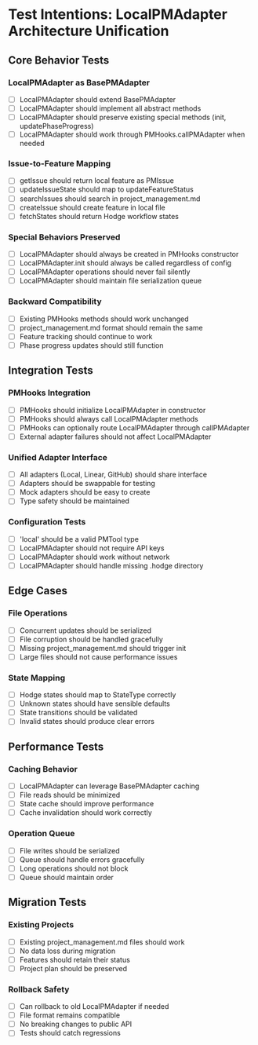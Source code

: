 # Test Intentions: LocalPMAdapter Architecture Unification

## Core Behavior Tests

### LocalPMAdapter as BasePMAdapter
- [ ] LocalPMAdapter should extend BasePMAdapter
- [ ] LocalPMAdapter should implement all abstract methods
- [ ] LocalPMAdapter should preserve existing special methods (init, updatePhaseProgress)
- [ ] LocalPMAdapter should work through PMHooks.callPMAdapter when needed

### Issue-to-Feature Mapping
- [ ] getIssue should return local feature as PMIssue
- [ ] updateIssueState should map to updateFeatureStatus
- [ ] searchIssues should search in project_management.md
- [ ] createIssue should create feature in local file
- [ ] fetchStates should return Hodge workflow states

### Special Behaviors Preserved
- [ ] LocalPMAdapter should always be created in PMHooks constructor
- [ ] LocalPMAdapter.init should always be called regardless of config
- [ ] LocalPMAdapter operations should never fail silently
- [ ] LocalPMAdapter should maintain file serialization queue

### Backward Compatibility
- [ ] Existing PMHooks methods should work unchanged
- [ ] project_management.md format should remain the same
- [ ] Feature tracking should continue to work
- [ ] Phase progress updates should still function

## Integration Tests

### PMHooks Integration
- [ ] PMHooks should initialize LocalPMAdapter in constructor
- [ ] PMHooks should always call LocalPMAdapter methods
- [ ] PMHooks can optionally route LocalPMAdapter through callPMAdapter
- [ ] External adapter failures should not affect LocalPMAdapter

### Unified Adapter Interface
- [ ] All adapters (Local, Linear, GitHub) should share interface
- [ ] Adapters should be swappable for testing
- [ ] Mock adapters should be easy to create
- [ ] Type safety should be maintained

### Configuration Tests
- [ ] 'local' should be a valid PMTool type
- [ ] LocalPMAdapter should not require API keys
- [ ] LocalPMAdapter should work without network
- [ ] LocalPMAdapter should handle missing .hodge directory

## Edge Cases

### File Operations
- [ ] Concurrent updates should be serialized
- [ ] File corruption should be handled gracefully
- [ ] Missing project_management.md should trigger init
- [ ] Large files should not cause performance issues

### State Mapping
- [ ] Hodge states should map to StateType correctly
- [ ] Unknown states should have sensible defaults
- [ ] State transitions should be validated
- [ ] Invalid states should produce clear errors

## Performance Tests

### Caching Behavior
- [ ] LocalPMAdapter can leverage BasePMAdapter caching
- [ ] File reads should be minimized
- [ ] State cache should improve performance
- [ ] Cache invalidation should work correctly

### Operation Queue
- [ ] File writes should be serialized
- [ ] Queue should handle errors gracefully
- [ ] Long operations should not block
- [ ] Queue should maintain order

## Migration Tests

### Existing Projects
- [ ] Existing project_management.md files should work
- [ ] No data loss during migration
- [ ] Features should retain their status
- [ ] Project plan should be preserved

### Rollback Safety
- [ ] Can rollback to old LocalPMAdapter if needed
- [ ] File format remains compatible
- [ ] No breaking changes to public API
- [ ] Tests should catch regressions